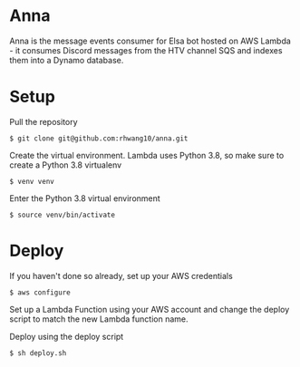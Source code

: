 # Anna
Anna is the message events consumer for Elsa bot hosted on AWS Lambda - it consumes Discord messages from the HTV channel SQS and indexes them into a Dynamo database.

# Setup
Pull the repository

`$ git clone git@github.com:rhwang10/anna.git`

Create the virtual environment. Lambda uses Python 3.8, so make sure to create a Python 3.8 virtualenv

`$ venv venv`

Enter the Python 3.8 virtual environment

`$ source venv/bin/activate`

# Deploy
If you haven't done so already, set up your AWS credentials

`$ aws configure`

Set up a Lambda Function using your AWS account and change the deploy script to match the new Lambda function name.

Deploy using the deploy script

`$ sh deploy.sh`
